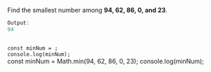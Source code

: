 Find the smallest number among **94, 62, 86, 0, and 23**.

```js
Output:
94
```
<codeblock language="javascript" type="exercise" testMode="fixedInput">
<code>
const minNum = ;
console.log(minNum);
</code>

<solution>
const minNum = Math.min(94, 62, 86, 0, 23);
console.log(minNum);
</solution>
</codeblock>
